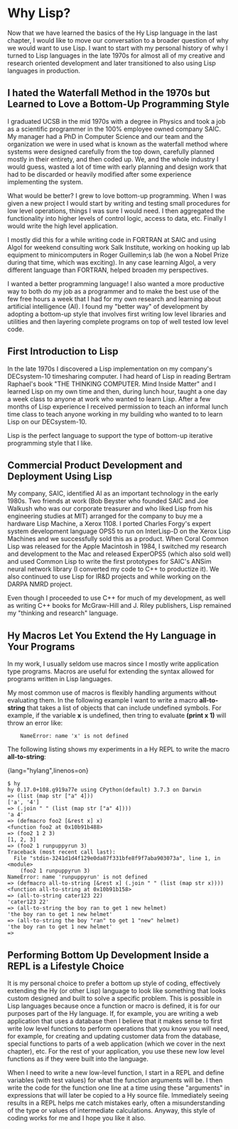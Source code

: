 # Why Lisp?

Now that we have learned the basics of the Hy Lisp language in the last chapter, I would like to move our conversation to a broader question of why we would want to use Lisp. I want to start with my personal history of why I turned to Lisp languages in the late 1970s for almost all of my creative and research oriented development and later transitioned to also using Lisp languages in production.

## I hated the Waterfall Method in the 1970s but Learned to Love a Bottom-Up Programming Style

I graduated UCSB in the mid 1970s with a degree in Physics and took a job as a scientific programmer in the 100% employee owned company SAIC. My manager had a PhD in Computer Science and our team and the organization we were in used what is known as the waterfall method where systems were designed carefully from the top down, carefully planned mostly in their entirety, and then coded up. We, and the whole industry I would guess, wasted a lot of time with early planning and design work that had to be discarded or heavily modified after some experience implementing the system.

What would be better? I grew to love bottom-up programming. When I was given a new project I would start by writing and testing small procedures for low level operations, things I was sure I would need. I then aggregated the functionality into higher levels of control logic, access to data, etc. Finally I would write the high level application.

I mostly did this for a while writing code in FORTRAN at SAIC and using Algol for weekend consulting work Salk Institute, working on hooking up lab equipment to minicomputers in Roger Guillemin;s lab (he won a Nobel Prize during that time, which was exciting). In any case learning Algol, a very different language than FORTRAN, helped broaden my perspectives.

I wanted a better programming language! I also wanted a more productive way to both do my job as a programmer and to make the best use of the few free hours a week that I had for my own research and learning about artificial intelligence (AI). I found my "better way" of development by adopting a bottom-up style that involves first writing low level libraries and utilities and then layering complete programs on top of well tested low level code.

## First Introduction to Lisp

In the late 1970s I discovered a Lisp implementation on my company's DECsystem-10 timesharing computer. I had heard of Lisp in reading Bertram Raphael's book "THE THINKING COMPUTER. Mind Inside Matter" and I learned Lisp on my own time and then, during lunch hour, taught a one day a week class to anyone at work who wanted to learn Lisp. After a few months of Lisp experience I received permission to teach an informal lunch time class to teach anyone working in my building who wanted to to learn Lisp on our DECsystem-10.

Lisp is the perfect language to support the type of bottom-up iterative programming style that I like.

## Commercial Product Development and Deployment Using Lisp

My company, SAIC, identified AI as an important technology in the early 1980s. Two friends at work (Bob Beyster who founded SAIC and Joe Walkush who was our corporate treasurer and who liked Lisp from his engineering studies at MIT) arranged for the company to buy me a hardware Lisp Machine, a Xerox 1108. I ported Charles Forgy's expert system development language OPS5 to run on InterLisp-D on the Xerox Lisp Machines and we successfully sold this as a product. When Coral Common Lisp was released for the Apple Macintosh in 1984, I switched my research and development to the Mac and released ExperOPS5 (which also sold well) and used Common Lisp to write the first prototypes for SAIC's ANSim neural network library (I converted my code to C++ to productize it). We also continued to use Lisp for IR&D projects and while working on the DARPA NMRD project.

Even though I proceeded to use C++ for much of my development, as well as writing C++ books for McGraw-Hill and J. Riley publishers, Lisp remained my "thinking and research" language.

## Hy Macros Let You Extend the Hy Language in Your Programs

In my work, I usually seldom use macros since I mostly write application type programs. Macros are useful for extending the syntax allowed for programs written in Lisp languages.

My most common use of macros is flexibly handling arguments without evaluating them. In the following example I want to write a macro **all-to-string** that takes a list of objects that can include undefined symbols. For example, if the variable **x** is undefined, then tring to evaluate **(print x 1)** will throw an error like:

        NameError: name 'x' is not defined

The following listing shows my experiments in a Hy REPL to write the macro **all-to-string**:

{lang="hylang",linenos=on}
~~~~~~~~
$ hy
hy 0.17.0+108.g919a77e using CPython(default) 3.7.3 on Darwin
=> (list (map str ["a" 4]))
['a', '4']
=> (.join " " (list (map str ["a" 4])))
'a 4'
=> (defmacro foo2 [&rest x] x)
<function foo2 at 0x10b91b488>
=> (foo2 1 2 3)
[1, 2, 3]
=> (foo2 1 runpuppyrun 3)
Traceback (most recent call last):
  File "stdin-3241d1d4f129e0da87f331bfe8f9f7aba903073a", line 1, in <module>
    (foo2 1 runpuppyrun 3)
NameError: name 'runpuppyrun' is not defined
=> (defmacro all-to-string [&rest x] (.join " " (list (map str x))))
<function all-to-string at 0x10b91b158>
=> (all-to-string cater123 22)
'cater123 22'
=> (all-to-string the boy ran to get 1 new helmet)
'the boy ran to get 1 new helmet'
=> (all-to-string the boy "ran" to get 1 "new" helmet)
'the boy ran to get 1 new helmet'
=> 
~~~~~~~~


## Performing Bottom Up Development Inside a REPL is a Lifestyle Choice

It is my personal choice to prefer a bottom up style of coding, effectively extending the Hy (or other Lisp) language to look like something that looks custom designed and built to solve a specific problem. This is possible in Lisp languages because once a function or macro is defined, it is for our purposes part of the Hy language. If, for example, you are writing a web application that uses a database then I believe that it makes sense to first write low level functions to perform operations that you know you will need, for example, for creating and updating customer data from the database, special functions to parts of a web application (which we cover in the next chapter), etc. For the rest of your application, you use these new low level functions as if they were built into the language.

When I need to write a new low-level function, I start in a REPL and define variables (with test values) for what the function arguments will be. I then write the code for the function one line at a time using these "arguments" in expressions that will later be copied to a Hy source file. Immediately seeing results in a REPL helps me catch mistakes early, often a misunderstanding of the type or values of intermediate calculations. Anyway, this style of coding works for me and I hope you like it also.